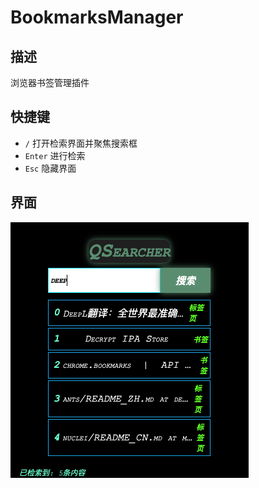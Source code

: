 # BookmarksManager

## 描述
浏览器书签管理插件

## 快捷键
- `/` 打开检索界面并聚焦搜索框
- `Enter` 进行检索
- `Esc` 隐藏界面

## 界面
![QSearcher](./img/QSearcher.png)